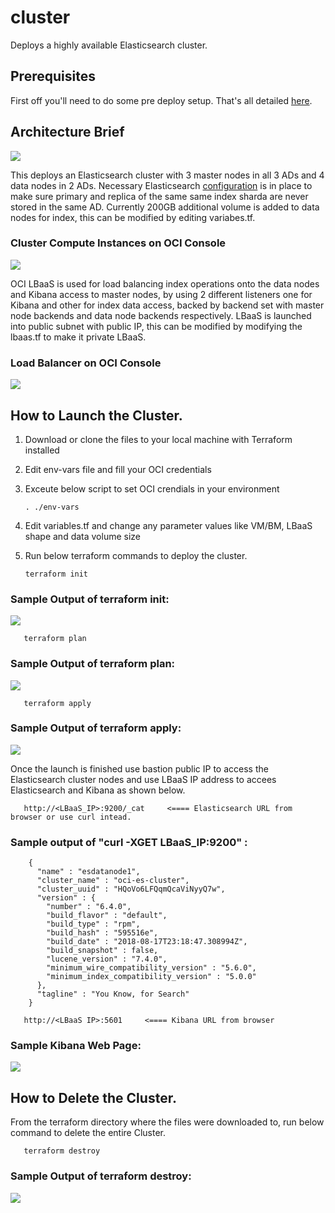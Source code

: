 # cluster

Deploys a highly available Elasticsearch cluster.

## Prerequisites
First off you'll need to do some pre deploy setup.  That's all detailed [here](https://github.com/cloud-partners/oci-prerequisites).

## Architecture Brief

![](../images/cluster/Elasticsearch_deployment_architecture_Capture.PNG)

This deploys an Elasticsearch cluster with 3 master nodes in all 3 ADs and 4 data nodes in 2 ADs. Necessary Elasticsearch [configuration](https://www.elastic.co/guide/en/elasticsearch/reference/current/allocation-awareness.html) is in place to make sure primary and replica of the same same index sharda are never stored in the same AD. Currently 200GB additional volume is added to data nodes for index, this can be modified by editing variabes.tf.

### Cluster Compute Instances on OCI Console

![](../images/cluster/ClusterNodes.png)

OCI LBaaS is used for load balancing index operations onto the data nodes and Kibana access to master nodes, by using 2 different listeners one for Kibana and other for index data access, backed by backend set with master node backends and data node backends respectively. LBaaS is launched into public subnet with public IP, this can be modified by modifying the lbaas.tf to make it private LBaaS.

### Load Balancer on OCI Console

![](../images/cluster/LBaaSscreen.png)

## How to Launch the Cluster.
1. Download or clone the files to your local machine with Terraform installed
2. Edit env-vars file and fill your OCI credentials
3. Exceute below script to set OCI crendials in your environment

       . ./env-vars

4. Edit variables.tf and change any parameter values like VM/BM, LBaaS shape and data volume size
5. Run below terraform commands to deploy the cluster.

       terraform init

### Sample Output of terraform init:

![](../images/cluster/TerraInit.png)

       terraform plan

### Sample Output of terraform plan:

![](../images/cluster/TerraPlan.png)

       terraform apply

### Sample Output of terraform apply:

![](../images/cluster/TerraApply.png)

Once the launch is finished use bastion public IP to access the Elasticsearch cluster nodes and use LBaaS IP address to accees
Elasticsearch and Kibana as shown below.

       http://<LBaaS_IP>:9200/_cat     <==== Elasticsearch URL from browser or use curl intead.

### Sample output of "curl -XGET LBaaS_IP:9200" :

   ```
       {
         "name" : "esdatanode1",
         "cluster_name" : "oci-es-cluster",
         "cluster_uuid" : "HQoVo6LFQqmQcaViNyyQ7w",
         "version" : {
           "number" : "6.4.0",
           "build_flavor" : "default",
           "build_type" : "rpm",
           "build_hash" : "595516e",
           "build_date" : "2018-08-17T23:18:47.308994Z",
           "build_snapshot" : false,
           "lucene_version" : "7.4.0",
           "minimum_wire_compatibility_version" : "5.6.0",
           "minimum_index_compatibility_version" : "5.0.0"
         },
         "tagline" : "You Know, for Search"
       }
   ```

       http://<LBaaS IP>:5601     <==== Kibana URL from browser

### Sample Kibana Web Page:

![](../images/cluster/KibanaScreen.png)

## How to Delete the Cluster.

From the terraform directory where the files were downloaded to, run below command to delete the entire Cluster.

       terraform destroy

### Sample Output of terraform destroy:

![](../images/cluster/TerraDestroy.png)
